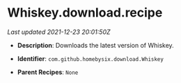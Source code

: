 # Whiskey.download.recipe

_Last updated 2021-12-23 20:01:50Z_

- **Description**: Downloads the latest version of Whiskey.

- **Identifier**: `com.github.homebysix.download.Whiskey`

- **Parent Recipes**: `None`
